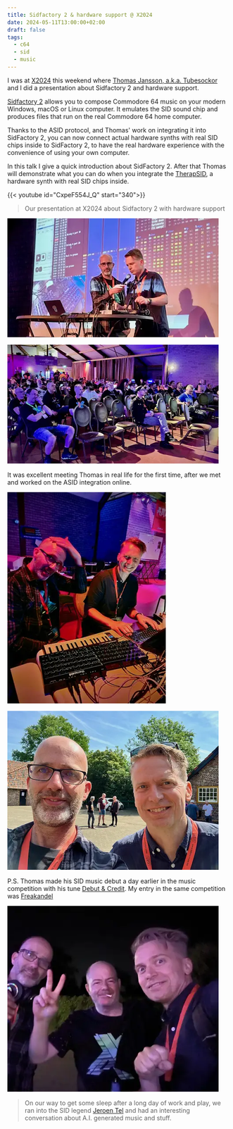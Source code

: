 ```yaml
---
title: Sidfactory 2 & hardware support @ X2024
date: 2024-05-11T13:00:00+02:00
draft: false
tags:
  - c64
  - sid
  - music
---
```


I was at [X2024](https://xparty.net/) this weekend where [Thomas Jansson, a.k.a. Tubesockor](https://www.facebook.com/tubesockor)
and I
did a presentation about Sidfactory 2 and hardware support.

[Sidfactory 2](https://github.com/Chordian/sidfactory2) allows you to compose Commodore 64 music on your modern Windows, macOS or Linux computer. It emulates the SID sound
chip and produces files that run on the real Commodore 64 home computer.

Thanks to the ASID protocol, and Thomas' work on integrating it into SidFactory 2, you can now connect actual hardware synths with
real SID chips inside to SidFactory 2, to have the real hardware experience with the convenience of using your own computer.

In this talk I give a quick introduction about SidFactory 2. After that Thomas will demonstrate what you can do when you integrate
the [TherapSID](https://www.twistedelectrons.com/therapsid), a hardware synth with real SID chips inside.

{{< youtube id="CxpeF554J_Q" start="340">}}

> Our presentation at X2024 about Sidfactory 2 with hardware support

![Thomas and I on stage](on_stage.webp)

![The captivated audience](audience.webp)

It was excellent meeting Thomas in real life for the first time, after we met and worked on the ASID integration online.

![Thomas and I working on something behind his laptop](table.webp)

![Me with Thomas Jansson](thomasj.webp)

P.S. Thomas made his SID music debut a day earlier in the music competition with his tune [Debut & Credit](https://www.youtube.com/watch?v=epV3E-SMEnw). My entry in the same competition was [Freakandel](/posts/freakandel)


![Me with Jeroen Tel and Thomas](three_amigos.webp)

> On our way to get some sleep after a long day of work and play, we ran into the SID legend [Jeroen Tel](https://soundcloud.com/maniacs-of-noise) and had an interesting conversation about A.I. generated music and stuff.